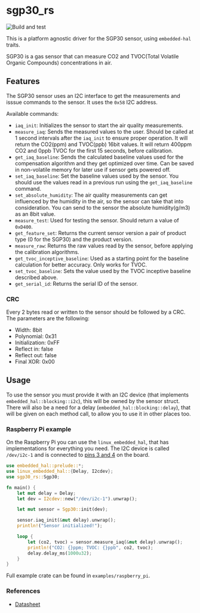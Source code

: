 # sgp30_rs

![Build and test](https://github.com/paunstefan/sgp30_rs/actions/workflows/rust.yml/badge.svg)

This is a platform agnostic driver for the SGP30 sensor, using `embedded-hal` traits.

SGP30 is a gas sensor that can measure CO2 and TVOC(Total Volatile Organic Compounds) concentrations in air.

## Features

The SGP30 sensor uses an I2C interface to get the measurements and isssue commands to the sensor. It uses the `0x58` I2C address.

Available commands:

* `iaq_init`: Initializes the sensor to start the air quality measurements.
* `measure_iaq`: Sends the measured values to the user. Should be called at 1 second intervals after the `iaq_init` to ensure proper operation. It will return the CO2(ppm) and TVOC(ppb) 16bit values. It will return 400ppm CO2 and 0ppb TVOC for the first 15 seconds, before calibration.
* `get_iaq_baseline`: Sends the calculated baseline values used for the compensation algorithm and they get optimized over time. Can be saved in non-volatile memory for later use if sensor gets powered off.
* `set_iaq_baseline`: Set the baseline values used by the sensor. You should use the values read in a previous run using the `get_iaq_baseline` command.
* `set_absolute_humidity`: The air quality measurements can get influenced by the humidity in the air, so the sensor can take that into consideration. You can send to the sensor the absolute humidity(g/m3) as an 8bit value.
* `measure_test`: Used for testing the sensor. Should return a value of `0xD400`.
* `get_feature_set`: Returns the current sensor version a pair of product type (0 for the SGP30) and the product version.
* `measure_raw`: Returns the raw values read by the sensor, before applying the calibration algorithms.
* `get_tvoc_inceptive_baseline`: Used as a starting point for the baseline calculation for better accuracy. Only works for TVOC.
* `set_tvoc_baseline`: Sets the value used by the TVOC inceptive baseline described above.
* `get_serial_id`: Returns the serial ID of the sensor.


### CRC
Every 2 bytes read or written to the sensor should be followed by a CRC. The parameters are the following:

* Width: 8bit
* Polynomial: 0x31
* Initialization: 0xFF
* Reflect in: false
* Reflect out: false
* Final XOR: 0x00

## Usage

To use the sensor you must provide it with an I2C device (that implements `embedded_hal::blocking::i2c`), this will be owned by the sensor struct. There will also be a need for a delay (`embedded_hal::blocking::delay`), that will be given on each method call, to allow you to use it in other places too.

### Raspberry Pi example

On the Raspberry Pi you can use the `linux_embedded_hal`, that has implementations for everything you need. The I2C device is called `/dev/i2c-1` and is connected to [pins 3 and 4](https://pinout.xyz/pinout/i2c#) on the board.

```rust
use embedded_hal::prelude::*;
use linux_embedded_hal::{Delay, I2cdev};
use sgp30_rs::Sgp30;

fn main() {
    let mut delay = Delay;
    let dev = I2cdev::new("/dev/i2c-1").unwrap();

    let mut sensor = Sgp30::init(dev);

    sensor.iaq_init(&mut delay).unwrap();
    println!("Sensor initialized!");

    loop {
        let (co2, tvoc) = sensor.measure_iaq(&mut delay).unwrap();
        println!("CO2: {}ppm; TVOC: {}ppb", co2, tvoc);
        delay.delay_ms(1000u32);
    }
}
```

Full example crate can be found in `examples/raspberry_pi`.

### References

* [Datasheet](https://sensirion.com/media/documents/984E0DD5/61644B8B/Sensirion_Gas_Sensors_Datasheet_SGP30.pdf)
